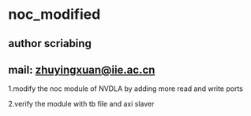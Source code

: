 # noc_modified 
## author scriabing ##
## mail: zhuyingxuan@iie.ac.cn ##

1.modify the noc module of NVDLA by adding  more read and write ports

2.verify the module with tb file and axi slaver
